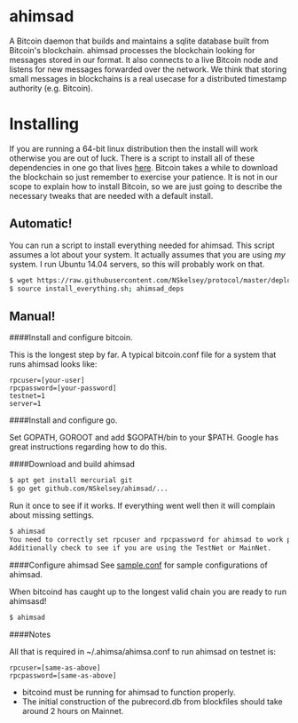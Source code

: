 ahimsad
=======


A Bitcoin daemon that builds and maintains a sqlite database built from Bitcoin's blockchain.
ahimsad processes the blockchain looking for messages stored in our format. 
It also connects to a live Bitcoin node and listens for new messages forwarded over the network.
We think that storing small messages in blockchains is a real usecase for a distributed timestamp authority (e.g. Bitcoin). 


Installing
==========
If you are running a 64-bit linux distribution then the install will work otherwise you are out of luck. 
There is a script to install all of these dependencies in one go that
lives [here](http://github.com/NSkelsey/protocol/blob/master/deploy/install_everything.sh).
Bitcoin takes a while to download the blockchain so just remember to exercise your patience.
It is not in our scope to explain how to install Bitcoin, so we are just going to describe
the necessary tweaks that are needed with a default install.

Automatic! 
----------

You can run a script to install everything needed for  ahimsad. 
This script assumes a lot about your system.
It actually assumes that you are using _my_ system.
I run Ubuntu 14.04 servers, so this will probably work on that.

```bash
$ wget https://raw.githubusercontent.com/NSkelsey/protocol/master/deploy/install_everything.sh
$ source install_everything.sh; ahimsad_deps
```

Manual!
-------

####Install and configure bitcoin. 

This is the longest step by far.
A typical bitcoin.conf file for a system that runs ahimsad looks like:

```
rpcuser=[your-user]
rpcpassword=[your-password]
testnet=1
server=1
```

####Install and configure go. 

Set GOPATH, GOROOT and add $GOPATH/bin to your $PATH.
Google has great instructions regarding how to do this.

####Download and build ahimsad
```bash
$ apt get install mercurial git
$ go get github.com/NSkelsey/ahimsad/...
```
Run it once to see if it works. If everything went well then it will complain about 
missing settings.
```bash
$ ahimsad
You need to correctly set rpcuser and rpcpassword for ahimsad to work properly.
Additionally check to see if you are using the TestNet or MainNet.
```

####Configure ahimsad
See [sample.conf](https://github.com/NSkelsey/ahimsad/blob/master/sample.conf) for sample 
configurations of ahimsad. 

When bitcoind has caught up to the longest valid chain you are ready to run ahimsasd!

```bash
$ ahimsad
```


####Notes

All that is required in ~/.ahimsa/ahimsa.conf to run ahimsad on testnet is:
```
rpcuser=[same-as-above]
rpcpassword=[same-as-above]
```

- bitcoind must be running for ahimsad to function properly.
- The initial construction of the pubrecord.db from blockfiles should take around 2 hours on Mainnet.
